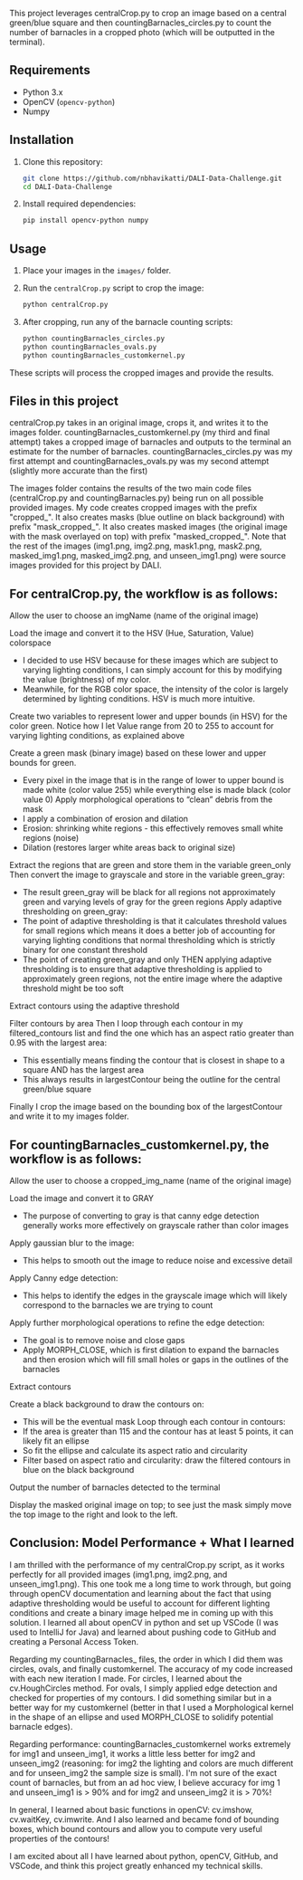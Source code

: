This project leverages centralCrop.py to crop an image based on a central green/blue square and then countingBarnacles_circles.py to count the number of barnacles in a cropped photo (which will be outputted in the terminal). 

## Requirements
- Python 3.x
- OpenCV (`opencv-python`)
- Numpy

## Installation

1. Clone this repository:

    ```bash
    git clone https://github.com/nbhavikatti/DALI-Data-Challenge.git
    cd DALI-Data-Challenge
    ```

2. Install required dependencies:

    ```bash
    pip install opencv-python numpy
    ```

## Usage

1. Place your images in the `images/` folder.
2. Run the `centralCrop.py` script to crop the image:

    ```bash
    python centralCrop.py
    ```

3. After cropping, run any of the barnacle counting scripts:

    ```bash
    python countingBarnacles_circles.py
    python countingBarnacles_ovals.py
    python countingBarnacles_customkernel.py
    ```

These scripts will process the cropped images and provide the results.

## Files in this project

centralCrop.py takes in an original image, crops it, and writes it to the images folder. 
countingBarnacles_customkernel.py (my third and final attempt) takes a cropped image of barnacles and outputs to the terminal an estimate for the number of barnacles.
countingBarnacles_circles.py was my first attempt and countingBarnacles_ovals.py was my second attempt (slightly more accurate than the first)

The images folder contains the results of the two main code files (centralCrop.py and countingBarnacles.py) being run on all possible provided images.
My code creates cropped images with the prefix "cropped_". It also creates masks (blue outline on black background) with prefix "mask_cropped_".
It also creates masked images (the original image with the mask overlayed on top) with prefix "masked_cropped_".
Note that the rest of the images (img1.png, img2.png, mask1.png, mask2.png, masked_img1.png, masked_img2.png, and unseen_img1.png) were source images provided for this project by DALI.

## __For centralCrop.py, the workflow is as follows:__

Allow the user to choose an imgName (name of the original image)

Load the image and convert it to the HSV (Hue, Saturation, Value) colorspace
- I decided to use HSV because for these images which are subject to varying lighting conditions, I can simply account for this by modifying the value (brightness) of my color. 
- Meanwhile, for the RGB color space, the intensity of the color is largely determined by lighting conditions. HSV is much more intuitive.
  
Create two variables to represent lower and upper bounds (in HSV) for the color green. Notice how I let Value range from 20 to 255 to account for varying lighting conditions, as explained above

Create a green mask (binary image) based on these lower and upper bounds for green.
- Every pixel in the image that is in the range of lower to upper bound is made white (color value 255) while everything else is made black (color value 0)
Apply morphological operations to “clean” debris from the mask
- I apply a combination of erosion and dilation
- Erosion: shrinking white regions - this effectively removes small white regions (noise)
- Dilation (restores larger white areas back to original size)
  
Extract the regions that are green and store them in the variable green_only
Then convert the image to grayscale and store in the variable green_gray:
- The result green_gray will be black for all regions not approximately green and varying levels of gray for the green regions
Apply adaptive thresholding on green_gray:
- The point of adaptive thresholding is that it calculates threshold values for small regions which means it does a better job of accounting for varying lighting conditions that normal thresholding which is strictly binary for one constant threshold
- The point of creating green_gray and only THEN applying adaptive thresholding is to ensure that adaptive thresholding is applied to approximately green regions, not the entire image where the adaptive threshold might be too soft
  
Extract contours using the adaptive threshold

Filter contours by area
Then I loop through each contour in my filtered_contours list and find the one which has an aspect ratio greater than 0.95 with the largest area:
- This essentially means finding the contour that is closest in shape to a square AND has the largest area
- This always results in largestContour being the outline for the central green/blue square
  
Finally I crop the image based on the bounding box of the largestContour and write it to my images folder.

## __For countingBarnacles_customkernel.py, the workflow is as follows:__

Allow the user to choose a cropped_img_name (name of the original image)

Load the image and convert it to GRAY
- The purpose of converting to gray is that canny edge detection generally works more effectively on grayscale rather than color images
  
Apply gaussian blur to the image:
- This helps to smooth out the image to reduce noise and excessive detail
  
Apply Canny edge detection:
- This helps to identify the edges in the grayscale image which will likely correspond to the barnacles we are trying to count
  
Apply further morphological operations to refine the edge detection:
- The goal is to remove noise and close gaps
- Apply MORPH_CLOSE, which is first dilation to expand the barnacles and then erosion which will fill small holes or gaps in the outlines of the barnacles
  
Extract contours

Create a black background to draw the contours on:
- This will be the eventual mask
Loop through each contour in contours:
- If the area is greater than 115 and the contour has at least 5 points, it can likely fit an ellipse
- So fit the ellipse and calculate its aspect ratio and circularity
- Filter based on aspect ratio and circularity: draw the filtered contours in blue on the black background
  
Output the number of barnacles detected to the terminal

Display the masked original image on top; to see just the mask simply move the top image to the right and look to the left.

## Conclusion: Model Performance + What I learned

I am thrilled with the performance of my centralCrop.py script, as it works perfectly for all provided images (img1.png, img2.png, and unseen_img1.png). This one took me a long time to work through, but going through openCV documentation and learning about the fact that using adaptive thresholding would be useful to account for different lighting conditions and create a binary image helped me in coming up with this solution. I learned all about openCV in python and set up VSCode (I was used to IntelliJ for Java) and learned about pushing code to GitHub and creating a Personal Access Token. 

Regarding my countingBarnacles_ files, the order in which I did them was circles, ovals, and finally customkernel. The accuracy of my code increased with each new iteration I made. For circles, I learned about the cv.HoughCircles method. For ovals, I simply applied edge detection and checked for properties of my contours. I did something similar but in a better way for my customkernel (better in that I used a Morphological kernel in the shape of an ellipse and used MORPH_CLOSE to solidify potential barnacle edges). 

Regarding performance: countingBarnacles_customkernel works extremely for img1 and unseen_img1, it works a little less better for img2 and unseen_img2 (reasoning: for img2 the lighting and colors are much different and for unseen_img2 the sample size is small). I'm not sure of the exact count of barnacles, but from an ad hoc view, I believe accuracy for img 1 and unseen_img1 is > 90% and for img2 and unseen_img2 it is > 70%!

In general, I learned about basic functions in openCV: cv.imshow, cv.waitKey, cv.imwrite. And I also learned and became fond of bounding boxes, which bound contours and allow you to compute very useful properties of the contours!

I am excited about all I have learned about python, openCV, GitHub, and VSCode, and think this project greatly enhanced my technical skills.



